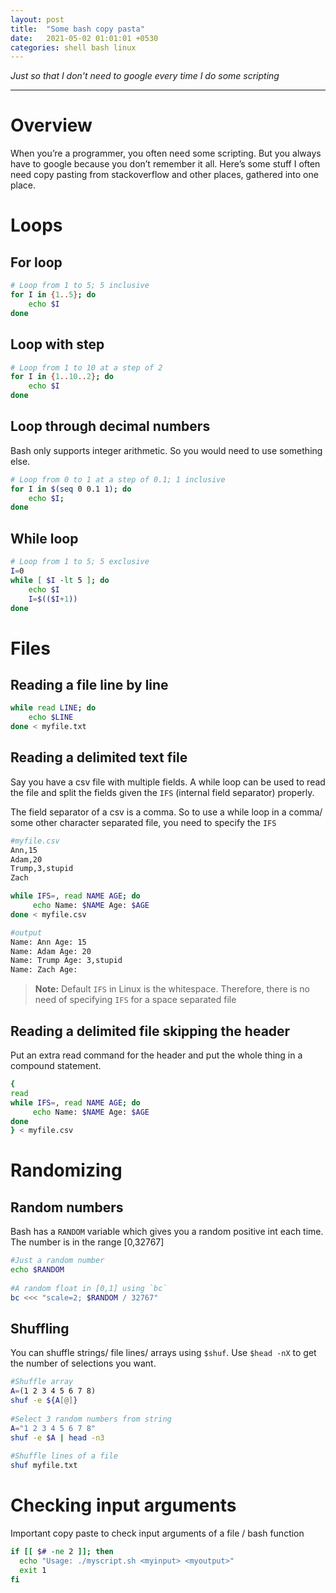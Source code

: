 ```yaml
---
layout: post
title:  "Some bash copy pasta"
date:   2021-05-02 01:01:01 +0530
categories: shell bash linux
---
```


*Just so that I don't need to google every time I do some scripting*

---

# Overview

When you’re a programmer, you often need some scripting. But you always have to google because you don’t remember it 
all. Here’s some stuff I often need copy pasting from stackoverflow and other places, gathered into one place.

# Loops

## For loop

```bash
# Loop from 1 to 5; 5 inclusive
for I in {1..5}; do
    echo $I
done
```

## Loop with step

```bash
# Loop from 1 to 10 at a step of 2
for I in {1..10..2}; do
    echo $I
done
```

## Loop through decimal numbers

Bash only supports integer arithmetic. So you would need to use something else.

```bash
# Loop from 0 to 1 at a step of 0.1; 1 inclusive
for I in $(seq 0 0.1 1); do
    echo $I; 
done
```

## While loop

```bash
# Loop from 1 to 5; 5 exclusive
I=0
while [ $I -lt 5 ]; do
    echo $I
    I=$(($I+1))
done
```

# Files

## Reading a file line by line

```bash
while read LINE; do
    echo $LINE
done < myfile.txt
```

## Reading a delimited text file

Say you have a csv file with multiple fields. A while loop can be used to read the file and split the fields given 
the `IFS` (internal field separator) properly.

The field separator of a csv is a comma. So to use a while loop in a comma/ some other character separated file, 
you need to specify the `IFS`

```sh
#myfile.csv
Ann,15
Adam,20
Trump,3,stupid
Zach
```

```bash
while IFS=, read NAME AGE; do
     echo Name: $NAME Age: $AGE
done < myfile.csv
```

```sh
#output
Name: Ann Age: 15
Name: Adam Age: 20
Name: Trump Age: 3,stupid
Name: Zach Age:
```

> **Note:** Default `IFS` in Linux is the whitespace. Therefore, there is no need of specifying `IFS` for a space separated file

## Reading a delimited file skipping the header

Put an extra read command for the header and put the whole thing in a compound statement.

```bash
{
read
while IFS=, read NAME AGE; do
     echo Name: $NAME Age: $AGE
done
} < myfile.csv
```

# Randomizing

## Random numbers

Bash has a `RANDOM` variable which gives you a random positive int each time. The number is in the range [0,32767]

```bash
#Just a random number
echo $RANDOM
 
#A random float in [0,1] using `bc`
bc <<< "scale=2; $RANDOM / 32767"
```

## Shuffling

You can shuffle strings/ file lines/ arrays using `$shuf`. Use `$head -nX` to get the number of selections you want.

```bash
#Shuffle array
A=(1 2 3 4 5 6 7 8)
shuf -e ${A[@]}
 
#Select 3 random numbers from string
A="1 2 3 4 5 6 7 8"
shuf -e $A | head -n3
 
#Shuffle lines of a file
shuf myfile.txt
```

# Checking input arguments

Important copy paste to check input arguments of a file / bash function

```bash
if [[ $# -ne 2 ]]; then
  echo "Usage: ./myscript.sh <myinput> <myoutput>"
  exit 1
fi
```
